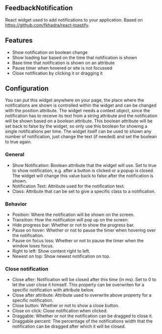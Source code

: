 ## FeedbackNotification
React widget used to add notifications to your application. Based on https://github.com/fkhadra/react-toastify.

## Features
- Show notification on boolean change
- Show loading bar based on the time that notification is shown
- Base time that notification is shown on an attribute
- Pause timer when hovered or site is not focussed
- Close notification by clicking it or dragging it

## Configuration
You can put this widget anywhere on your page, the place where the notifications are shown is controlled within the widget and can be changed with the position attribute. The widget needs a context object, since the notification has to receive its text from a string attribute and the notification will be shown based on a boolean attribute. This boolean attribute will be set back to false by the widget, so only use this boolean for showing a single notifications per time. The widget itself can be used to shown any number of notification, just change the text (if needed) and set the boolean to true again.

### General
- Show Notification: Boolean attribute that the widget will use. Set to true to show notification, e.g. after a button is clicked or a popup is closed. The widget will change this value back to false after the notification is shown.
- Notification Text: Attribute used for the notification text.
- Class: Attribute that can be set to give a specific class to a notification.

### Behavior
- Position: Where the notification will be shown on the screen.
- Transition: How the notification will pop up on the screen.
- Hide progress bar: Whether or not to show the progress bar.
- Pause on hover: Whether or not to pause the timer when hovering over the notification.
- Pause on focus loss: Whether or not to pause the timer when the window loses focus.
- Right to left: Show content right to left.
- Newest on top: Show newest notification on top.

### Close notification
- Close after: Notification will be closed after this time (in ms). Set to 0 to let the user close it himself. This property can be overwriten for a specific notification with attribute below.
- Close after attribute: Attribute used to overwrite above property for a specific notification.
- Close button: Whether or not to show a close button.
- Close on click: Close notification when clicked.
- Draggable: Whether or not the notification can be dragged to close it.
- Draggable percent: The percentage of the notifications width that the notification can be dragged after which it will be closed.


